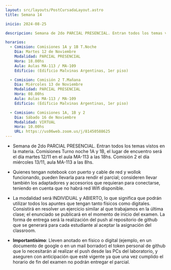 ```yaml
---
layout: src/layouts/PostCursadaLayout.astro
title: Semana 14

inicio: 2024-08-25

descripcion: Semana de 2do PARCIAL PRESENCIAL. Entran todos los temas vistos en la materia. Comisiones Turno noche 1A y 1B, el lugar de encuentro será el día martes 12/11 en el aula MA-113 a las 18hs. Comisión 2 el día miércoles 13/11, aula MA-113 a las 8hs.

horarios:
  - Comision: Comisiones 1A y 1B T.Noche
    Dia: Martes 12 de Noviembre
    Modalidad: PARCIAL PRESENCIAL
    Hora: 18.00hs
    Aula: Aulas MA-113 / MA-109
    Edificio: (Edificio Malvinas Argentinas, 1er piso)

  - Comision: Comisión 2 T.Mañana
    Dia: Miércoles 13 de Noviembre
    Modalidad: PARCIAL PRESENCIAL
    Hora: 08.00hs
    Aula: Aulas MA-113 / MA-109
    Edificio: (Edificio Malvinas Argentinas, 1er piso)

  - Comision: Comisiones 1A, 1B y 2
    Dia: Sábado 16 de Noviembre
    Modalidad: VIRTUAL
    Hora: 10.00hs
    URL: https://us06web.zoom.us/j/81450588625
---
```


- Semana de 2do PARCIAL PRESENCIAL. Entran todos los temas vistos en la materia. Comisiones Turno noche 1A y 1B, el lugar de encuentro será el día martes 12/11 en el aula MA-113 a las 18hs. Comisión 2 el día miércoles 13/11, aula MA-113 a las 8hs.

- Quienes tengan notebook con puerto y cable de red y wollok funcionando, pueden llevarla para rendir el parcial; consideren llevar también los adaptadores y accesorios que requieran para conectarse, teniendo en cuenta que no habrá red Wifi disponible.

- La modalidad será INDIVIDUAL y ABIERTO, lo que significa que podrán utilizar todos los apuntes que tengan tanto físicos como digitales. Consistirá en resolver un ejercicio similar al que trabajamos en la última clase; el enunciado se publicará en el momento de inicio del examen. La forma de entrega será la realización del push al repositorio de github que se generará para cada estudiante al aceptar la asignación del classroom.

- **Importantísimo**: Lleven anotado en físico o digital (ejemplo, en un documento de google o en un mail borrador) el token personal de github que lo necesitarán al realizar el push desde las PCs del laboratorio, y aseguren con anticipación que esté vigente ya que una vez cumplido el horario de fin del examen no podrán entregar el parcial.

